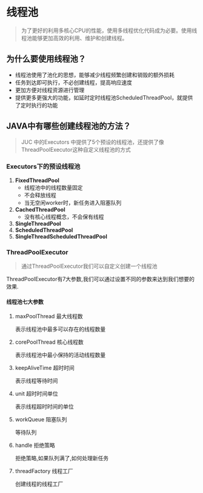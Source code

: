 # 线程池

> 为了更好的利用多核心CPU的性能，使用多线程优化代码成为必要。使用线程池能够更加高效的利用、维护和创建线程。

## 为什么要使用线程池？

- 线程池使用了池化的思想，能够减少线程频繁创建和销毁的额外损耗
- 任务到达即可执行，不必创建线程，提高响应速度
- 更加方便对线程资源进行管理
- 提供更多更强大的功能，如延时定时线程池ScheduledThreadPool，就提供了定时执行的功能

## JAVA中有哪些创建线程池的方法？

> JUC 中的Executors 中提供了5个预设的线程池，还提供了像ThreadPoolExecutor这种自定义线程池的方式

### Executors下的预设线程池

1. **FixedThreadPool**
   - 线程池中的线程数量固定 
   - 不会释放线程
   - 当无空闲worker时，新任务进入阻塞队列
2. **CachedThreadPool**
   - 没有核心线程概念，不会保有线程
3. **SingleThreadPool**
4. **ScheduledThreadPool**
5. **SingleThreadScheduledThreadPool**

### ThreadPoolExecutor

> 通过ThreadPoolExecutor我们可以自定义创建一个线程池

ThreadPoolExecutor有7大参数,我们可以通过设置不同的参数来达到我们想要的效果.

#### 线程池七大参数

1. maxPoolThread 最大线程数

   表示线程池中最多可以存在的线程数量

2. corePoolThread 核心线程数

   表示线程池中最小保持的活动线程数量

3. keepAliveTime 超时时间

   表示线程等待时间

4. unit 超时时间单位

   表示线程超时时间的单位

5. workQueue 阻塞队列

   等待队列

6. handle 拒绝策略

   拒绝策略,如果队列满了,如何处理新任务

7. threadFactory 线程工厂

   创建线程的线程工厂

